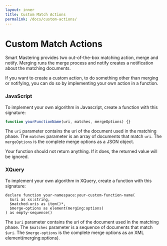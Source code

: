 ```yaml
---
layout: inner
title: Custom Match Actions
permalink: /docs/custom-actions/
---
```


# Custom Match Actions

Smart Mastering provides two out-of-the-box matching action, merge and notify. Merging runs the merge process and notify creates a notification about the matching documents.

If you want to create a custom action, to do something other than merging or notifying, you can do so by implementing your own action in a function. 

### JavaScript

To implement your own algorithm in Javascript, create a function with this 
signature: 

```javascript
function yourFunctionName(uri, matches, mergeOptions) {}
```

The `uri` parameter contains the uri of the document used in the matching phase. The `matches` parameter is an array of documents that match `uri`. The `mergeOptions` is the complete merge options as a JSON object. 

Your function should not return anything. If it does, the returned value will be ignored.

### XQuery

To implement your own algorithm in XQuery, create a function with this 
signature: 

```xquery
declare function your-namespace:your-custom-function-name(
  $uri as xs:string,
  $matched-uris as item()*,
  $merge-options as element(merging:options)
) as empty-sequence()
```

The `$uri` parameter contains the uri of the document used in the matching phase. The `$matches` parameter is a sequence of documents that match `$uri`. The `$merge-options` is the complete merge options as an XML element(merging:options). 
